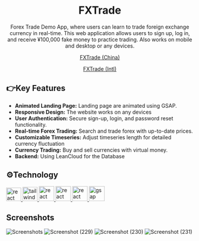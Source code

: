 <div align="center">
  <h1>FXTrade</h1>
  <p>Forex Trade Demo App, where users can learn to trade foreign exchange currency in real-time. This web application allows users to sign up, log in, and receive ¥100,000  fake money to practice trading. Also works on mobile and desktop or any devices.</p>
  <span></span> <a href="http://120.26.45.50/forex/" target="_blank" rel="noreferrer"><p>FXTrade (China)</p></a>
  <span></span> <a href="https://fx-trade-gamma.vercel.app/" target="_blank" rel="noreferrer"><p>FXTrade (Intl)</p></a>
</div>

## 👉Key Features
<ul>
  <li><strong>Animated Landing Page:</strong> Landing page are animated using GSAP.</li>
  <li><strong>Responsive Design:</strong> The website works on any devices</li>
  <li><strong>User Authentication:</strong> Secure sign-up, login, and password reset functionality.</li>
  <li><strong>Real-time Forex Trading:</strong> Search and trade forex with up-to-date prices.</li>
  <li><strong>Customizable Timeseries:</strong> Adjust timeseries length for detailed currency fluctuation</li>
  <li><strong>Currency Trading:</strong> Buy and sell currencies with virtual money.</li>
  <li><strong>Backend:</strong> Using LeanCloud for the Database</li>
</ul>

## ⚙️Technology
<a href="https://reactjs.org/" target="_blank" rel="noreferrer"> <img src="https://github.com/FrederickAurelio/Bookling/assets/121996224/5a77ab5f-bf0e-463e-a752-ea9031912c39" alt="react" width="40" height="36"/> </a> <a href="https://tailwindcss.com/" target="_blank" rel="noreferrer"> <img src="https://www.vectorlogo.zone/logos/tailwindcss/tailwindcss-icon.svg" alt="tailwind" width="40" height="38"/> </a><a href="https://tanstack.com/query/v3" target="_blank" rel="noreferrer"> <img src="https://github.com/webmin/webmin/assets/121996224/b8260626-f426-4e90-b94b-feaa600b709c" alt="react query" width="41" height="40"/> </a><a href="https://reactrouter.com/en/main" target="_blank" rel="noreferrer"> <img src="https://github.com/webmin/webmin/assets/121996224/c3162044-e38f-4cc9-a058-6d2261117bc0" alt="react router" width="41" height="40"/> </a></a><a href="https://www.react-hook-form.com/" target="_blank" rel="noreferrer"> <img src="https://github.com/webmin/webmin/assets/121996224/3a5114ee-882b-4f19-a690-9f2b53137af4" alt="react hook form" width="41" height="40"/> </a><a href="https://gsap.com/" target="_blank" rel="noreferrer"> <img src="https://github.com/user-attachments/assets/cafa2bb1-650c-4de0-9161-81614b9b508f" alt="gsap" width="42" height="40"/> </a>

## Screenshots
![Screenshots](https://github.com/user-attachments/assets/5bb93a45-b252-4d1b-b675-02df2a0ab397)
![Screenshot (229)](https://github.com/user-attachments/assets/24c17315-122c-4d3e-886b-2d78254e725a)
![Screenshot (230)](https://github.com/user-attachments/assets/0edfbce6-4278-4d5d-85d6-6898ef3cf09b)
![Screenshot (231)](https://github.com/user-attachments/assets/17276f47-2e3a-4986-b69c-55793d1e2a74)

